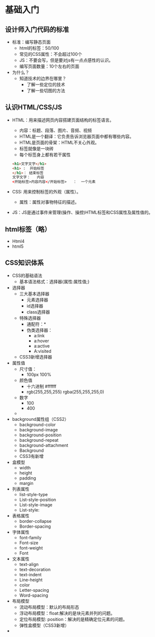 # 基础入门

## 设计师入门代码的标准

- 标准：编写静态页面
  - html的标签：50/100
  - 常见的CSS属性：不会超过100个
  - JS：不要会写，但是要对js有一点点感性的认识。
  - 编写页面数量：10个左右的页面
- 为什么？
  - 知道技术的边界在哪里？
    - 了解一些定位的技术
    - 了解一些切图的方法

## 认识HTML/CSS/JS

- HTML：用来描述网页内容搭建页面结构的标签语言。

  - 内容：标题、段落、图片、音频、视频
  - HTML是一个翻译：它负责告诉浏览器页面中都有哪些内容。
  - HTML是页面的骨架：HTML不关心外观。
  - 标签就像是一块砖
  - 每个标签身上都有若干属性

  ```html
  <h1>文字文字</h1>
  <h1> :  开始标签
  </h1>： 结束标签
  文字文字：   内容
  <开始标签>内容内容</开始标签>   ：  一个元素
  ```

- CSS: 用来控制标签的外观（属性）。

  - 属性：属性对事物特征的描述。

- JS：JS是通过事件来管理(操作、操控)HTML标签和CSS属性及属性值的。

## html标签（略）

- Html4
- html5

## CSS知识体系

- CSS的基础语法
  - 基本语法格式：选择器{属性:属性值;}
- 选择器
  - 三大基本选择器
    - 元素选择器
    - id选择器
    - class选择器
  - 特殊选择器
    - 通配符：*
    - 伪类选择器：
      - a:link
      - a:hover
      - a:active
      - A:visited
  - CSS3新增选择器
- 属性值
  - 尺寸值：
    - 100px  100% 
  - 颜色值
    - 十六进制 #ffffff
    - rgb(255,255,255)    rgba(255,255,255,0)
  - 数字 
    - 100
    - 400
  - 
- background属性组（CSS2）
  - background-color
  - background-image
  - background-position
  - background-repeat
  - background-attachment
  - Background
  - CSS3有新增
- 盒模型
  - width
  - height
  - padding
  - margin
- 列表属性
  - list-style-type
  - List-style-position
  - List-style-image
  - List-style:
- 表格属性
  - border-collapse
  - Border-spacing
- 字体属性
  - font-family
  - Font-size
  - font-weight
  - Font
- 文本属性
  - text-align
  - text-decoration
  - text-indent
  - Line-height
  - color
  - Letter-spacing
  - Word-spacing
- 布局模型
  - 流动布局模型：默认的布局形态
  - 浮动布局模型：float:解决的是块元素并列的问题。
  - 定位布局模型: position：解决的是精确定位元素的问题。
  - 弹性盒模型（CSS3新增）
- 






